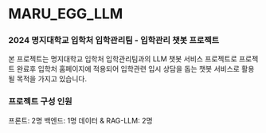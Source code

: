 # MARU_EGG_LLM
### 2024 명지대학교 입학처 입학관리팀 - 입학관리 챗봇 프로젝트
본 프로젝트는 명지대학교 입학처 입학관리팀과의 LLM 챗봇 서비스 프로젝트로
프로젝트 완료후 입학처 홈페이지에 적용되어 입학관련 입시 상담을 돕는 챗봇 서비스로
활용될 목적을 가지고 있습니다.

### 프로젝트 구성 인원
프론트: 2명
백엔드: 1명
데이터 & RAG-LLM: 2명
